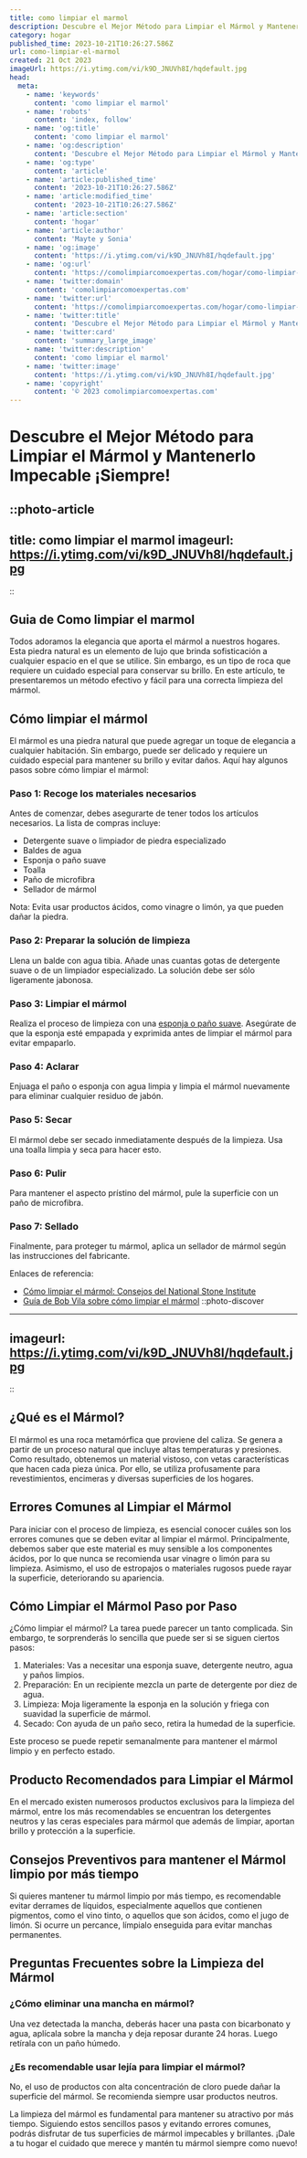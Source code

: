 ```yaml
---
title: como limpiar el marmol
description: Descubre el Mejor Método para Limpiar el Mármol y Mantenerlo Impecable ¡Siempre!
category: hogar
published_time: 2023-10-21T10:26:27.586Z
url: como-limpiar-el-marmol
created: 21 Oct 2023
imageUrl: https://i.ytimg.com/vi/k9D_JNUVh8I/hqdefault.jpg
head:
  meta:
    - name: 'keywords'
      content: 'como limpiar el marmol'
    - name: 'robots'
      content: 'index, follow'
    - name: 'og:title'
      content: 'como limpiar el marmol'
    - name: 'og:description'
      content: 'Descubre el Mejor Método para Limpiar el Mármol y Mantenerlo Impecable ¡Siempre!'
    - name: 'og:type'
      content: 'article'
    - name: 'article:published_time'
      content: '2023-10-21T10:26:27.586Z'
    - name: 'article:modified_time'
      content: '2023-10-21T10:26:27.586Z'
    - name: 'article:section'
      content: 'hogar'
    - name: 'article:author'
      content: 'Mayte y Sonia'
    - name: 'og:image'
      content: 'https://i.ytimg.com/vi/k9D_JNUVh8I/hqdefault.jpg'
    - name: 'og:url'
      content: 'https://comolimpiarcomoexpertas.com/hogar/como-limpiar-el-marmol'
    - name: 'twitter:domain'
      content: 'comolimpiarcomoexpertas.com'
    - name: 'twitter:url'
      content: 'https://comolimpiarcomoexpertas.com/hogar/como-limpiar-el-marmol'
    - name: 'twitter:title'
      content: 'Descubre el Mejor Método para Limpiar el Mármol y Mantenerlo Impecable ¡Siempre!'
    - name: 'twitter:card'
      content: 'summary_large_image'
    - name: 'twitter:description'
      content: 'como limpiar el marmol'
    - name: 'twitter:image'
      content: 'https://i.ytimg.com/vi/k9D_JNUVh8I/hqdefault.jpg'
    - name: 'copyright'
      content: '© 2023 comolimpiarcomoexpertas.com'
---
```

# Descubre el Mejor Método para Limpiar el Mármol y Mantenerlo Impecable ¡Siempre!

::photo-article
---
title: como limpiar el marmol
imageurl: https://i.ytimg.com/vi/k9D_JNUVh8I/hqdefault.jpg
---
::
## Guia de Como limpiar el marmol

Todos adoramos la elegancia que aporta el mármol a nuestros hogares. Esta piedra natural es un elemento de lujo que brinda sofisticación a cualquier espacio en el que se utilice. Sin embargo, es un tipo de roca que requiere un cuidado especial para conservar su brillo. En este artículo, te presentaremos un método efectivo y fácil para una correcta limpieza del mármol.

## Cómo limpiar el mármol

El mármol es una piedra natural que puede agregar un toque de elegancia a cualquier habitación. Sin embargo, puede ser delicado y requiere un cuidado especial para mantener su brillo y evitar daños. Aquí hay algunos pasos sobre cómo limpiar el mármol:

### Paso 1: Recoge los materiales necesarios

Antes de comenzar, debes asegurarte de tener todos los artículos necesarios. La lista de compras incluye:

- Detergente suave o limpiador de piedra especializado
- Baldes de agua
- Esponja o paño suave
- Toalla
- Paño de microfibra
- Sellador de mármol

Nota: Evita usar productos ácidos, como vinagre o limón, ya que pueden dañar la piedra. 

### Paso 2: Preparar la solución de limpieza

Llena un balde con agua tibia. Añade unas cuantas gotas de detergente suave o de un limpiador especializado. La solución debe ser sólo ligeramente jabonosa.

### Paso 3: Limpiar el mármol

Realiza el proceso de limpieza con una [esponja o paño suave](https://www.bobvila.com/articles/how-to-clean-marble/). Asegúrate de que la esponja esté empapada y exprimida antes de limpiar el mármol para evitar empaparlo. 

### Paso 4: Aclarar 

Enjuaga el paño o esponja con agua limpia y limpia el mármol nuevamente para eliminar cualquier residuo de jabón.

### Paso 5: Secar

El mármol debe ser secado inmediatamente después de la limpieza. Usa una toalla limpia y seca para hacer esto.

### Paso 6: Pulir 

Para mantener el aspecto prístino del mármol, pule la superficie con un paño de microfibra.

### Paso 7: Sellado 

Finalmente, para proteger tu mármol, aplica un sellador de mármol según las instrucciones del fabricante.

Enlaces de referencia:
- [Cómo limpiar el mármol: Consejos del National Stone Institute](http://www.naturalstoneinstitute.org/default/assets/File/consumers/care.pdf)
- [Guía de Bob Vila sobre cómo limpiar el mármol](https://www.bobvila.com/articles/how-to-clean-marble/)
::photo-discover
---
imageurl: https://i.ytimg.com/vi/k9D_JNUVh8I/hqdefault.jpg
---
::
## ¿Qué es el Mármol?

El mármol es una roca metamórfica que proviene del caliza. Se genera a partir de un proceso natural que incluye altas temperaturas y presiones. Como resultado, obtenemos un material vistoso, con vetas características que hacen cada pieza única. Por ello, se utiliza profusamente para revestimientos, encimeras y diversas superficies de los hogares.

## Errores Comunes al Limpiar el Mármol

Para iniciar con el proceso de limpieza, es esencial conocer cuáles son los errores comunes que se deben evitar al limpiar el mármol. Principalmente, debemos saber que este material es muy sensible a los componentes ácidos, por lo que nunca se recomienda usar vinagre o limón para su limpieza. Asimismo, el uso de estropajos o materiales rugosos puede rayar la superficie, deteriorando su apariencia.

## Cómo Limpiar el Mármol Paso por Paso

¿Cómo limpiar el mármol? La tarea puede parecer un tanto complicada. Sin embargo, te sorprenderás lo sencilla que puede ser si se siguen ciertos pasos:

1. Materiales: Vas a necesitar una esponja suave, detergente neutro, agua y paños limpios.
2. Preparación: En un recipiente mezcla un parte de detergente por diez de agua.
3. Limpieza: Moja ligeramente la esponja en la solución y friega con suavidad la superficie de mármol.
4. Secado: Con ayuda de un paño seco, retira la humedad de la superficie.

Este proceso se puede repetir semanalmente para mantener el mármol limpio y en perfecto estado.

## Producto Recomendados para Limpiar el Mármol

En el mercado existen numerosos productos exclusivos para la limpieza del mármol, entre los más recomendables se encuentran los detergentes neutros y las ceras especiales para mármol que además de limpiar, aportan brillo y protección a la superficie.

## Consejos Preventivos para mantener el Mármol limpio por más tiempo

Si quieres mantener tu mármol limpio por más tiempo, es recomendable evitar derrames de líquidos, especialmente aquellos que contienen pigmentos, como el vino tinto, o aquellos que son ácidos, como el jugo de limón. Si ocurre un percance, límpialo enseguida para evitar manchas permanentes.

## Preguntas Frecuentes sobre la Limpieza del Mármol

### ¿Cómo eliminar una mancha en mármol?

Una vez detectada la mancha, deberás hacer una pasta con bicarbonato y agua, aplícala sobre la mancha y deja reposar durante 24 horas. Luego retírala con un paño húmedo.

### ¿Es recomendable usar lejía para limpiar el mármol?

No, el uso de productos con alta concentración de cloro puede dañar la superficie del mármol. Se recomienda siempre usar productos neutros.

La limpieza del mármol es fundamental para mantener su atractivo por más tiempo. Siguiendo estos sencillos pasos y evitando errores comunes, podrás disfrutar de tus superficies de mármol impecables y brillantes. ¡Dale a tu hogar el cuidado que merece y mantén tu mármol siempre como nuevo!